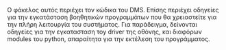 Ο φάκελος αυτός περιέχει τον κώδικα του DMS.
Επίσης περιέχει οδηγείες για την εγκατάσταση βοηθητικών προγραμμάτων που θα χρειαστείτε για την πλήρη λειτουργία του συστήματος.
Για παράδειγμα, δείνονται οδηγείες για την εγκατασταση τοy driver της οθόνης, και διαφόρων modules του python, 
απαραίτητα για την εκτέλεση του προγράμματος.
